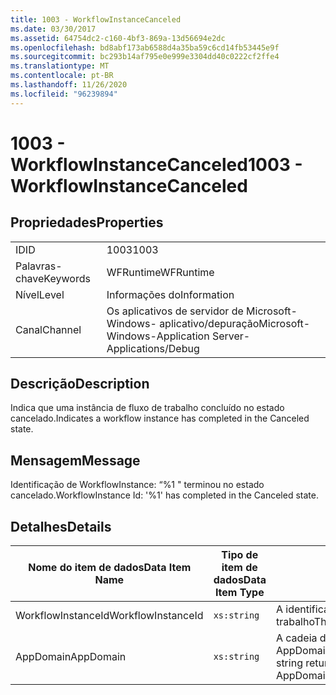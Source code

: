 ```yaml
---
title: 1003 - WorkflowInstanceCanceled
ms.date: 03/30/2017
ms.assetid: 64754dc2-c160-4bf3-869a-13d56694e2dc
ms.openlocfilehash: bd8abf173ab6588d4a35ba59c6cd14fb53445e9f
ms.sourcegitcommit: bc293b14af795e0e999e3304dd40c0222cf2ffe4
ms.translationtype: MT
ms.contentlocale: pt-BR
ms.lasthandoff: 11/26/2020
ms.locfileid: "96239894"
---
```

# <a name="1003---workflowinstancecanceled"></a><span data-ttu-id="55e3b-102">1003 - WorkflowInstanceCanceled</span><span class="sxs-lookup"><span data-stu-id="55e3b-102">1003 - WorkflowInstanceCanceled</span></span>

## <a name="properties"></a><span data-ttu-id="55e3b-103">Propriedades</span><span class="sxs-lookup"><span data-stu-id="55e3b-103">Properties</span></span>  
  
|||  
|-|-|  
|<span data-ttu-id="55e3b-104">ID</span><span class="sxs-lookup"><span data-stu-id="55e3b-104">ID</span></span>|<span data-ttu-id="55e3b-105">1003</span><span class="sxs-lookup"><span data-stu-id="55e3b-105">1003</span></span>|  
|<span data-ttu-id="55e3b-106">Palavras-chave</span><span class="sxs-lookup"><span data-stu-id="55e3b-106">Keywords</span></span>|<span data-ttu-id="55e3b-107">WFRuntime</span><span class="sxs-lookup"><span data-stu-id="55e3b-107">WFRuntime</span></span>|  
|<span data-ttu-id="55e3b-108">Nível</span><span class="sxs-lookup"><span data-stu-id="55e3b-108">Level</span></span>|<span data-ttu-id="55e3b-109">Informações do</span><span class="sxs-lookup"><span data-stu-id="55e3b-109">Information</span></span>|  
|<span data-ttu-id="55e3b-110">Canal</span><span class="sxs-lookup"><span data-stu-id="55e3b-110">Channel</span></span>|<span data-ttu-id="55e3b-111">Os aplicativos de servidor de Microsoft-Windows- aplicativo/depuração</span><span class="sxs-lookup"><span data-stu-id="55e3b-111">Microsoft-Windows-Application Server-Applications/Debug</span></span>|  
  
## <a name="description"></a><span data-ttu-id="55e3b-112">Descrição</span><span class="sxs-lookup"><span data-stu-id="55e3b-112">Description</span></span>  

 <span data-ttu-id="55e3b-113">Indica que uma instância de fluxo de trabalho concluído no estado cancelado.</span><span class="sxs-lookup"><span data-stu-id="55e3b-113">Indicates a workflow instance has completed in the Canceled state.</span></span>  
  
## <a name="message"></a><span data-ttu-id="55e3b-114">Mensagem</span><span class="sxs-lookup"><span data-stu-id="55e3b-114">Message</span></span>  

 <span data-ttu-id="55e3b-115">Identificação de WorkflowInstance: “%1 " terminou no estado cancelado.</span><span class="sxs-lookup"><span data-stu-id="55e3b-115">WorkflowInstance Id: '%1' has completed in the Canceled state.</span></span>  
  
## <a name="details"></a><span data-ttu-id="55e3b-116">Detalhes</span><span class="sxs-lookup"><span data-stu-id="55e3b-116">Details</span></span>  
  
|<span data-ttu-id="55e3b-117">Nome do item de dados</span><span class="sxs-lookup"><span data-stu-id="55e3b-117">Data Item Name</span></span>|<span data-ttu-id="55e3b-118">Tipo de item de dados</span><span class="sxs-lookup"><span data-stu-id="55e3b-118">Data Item Type</span></span>|<span data-ttu-id="55e3b-119">Descrição</span><span class="sxs-lookup"><span data-stu-id="55e3b-119">Description</span></span>|  
|--------------------|--------------------|-----------------|  
|<span data-ttu-id="55e3b-120">WorkflowInstanceId</span><span class="sxs-lookup"><span data-stu-id="55e3b-120">WorkflowInstanceId</span></span>|`xs:string`|<span data-ttu-id="55e3b-121">A identificação de instância para o fluxo de trabalho</span><span class="sxs-lookup"><span data-stu-id="55e3b-121">The instance id for the workflow</span></span>|  
|<span data-ttu-id="55e3b-122">AppDomain</span><span class="sxs-lookup"><span data-stu-id="55e3b-122">AppDomain</span></span>|`xs:string`|<span data-ttu-id="55e3b-123">A cadeia de caracteres retornada por AppDomain.CurrentDomain.FriendlyName.</span><span class="sxs-lookup"><span data-stu-id="55e3b-123">The string returned by AppDomain.CurrentDomain.FriendlyName.</span></span>|

